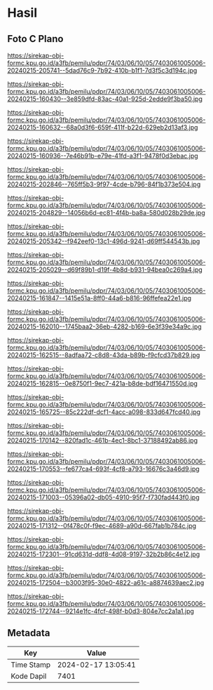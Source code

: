 # Hasil

## Foto C Plano

https://sirekap-obj-formc.kpu.go.id/a3fb/pemilu/pdpr/74/03/06/10/05/7403061005006-20240215-205741--5dad76c9-7b92-410b-b1f1-7d3f5c3d194c.jpg

https://sirekap-obj-formc.kpu.go.id/a3fb/pemilu/pdpr/74/03/06/10/05/7403061005006-20240215-160430--3e859dfd-83ac-40a1-925d-2edde9f3ba50.jpg

https://sirekap-obj-formc.kpu.go.id/a3fb/pemilu/pdpr/74/03/06/10/05/7403061005006-20240215-160632--68a0d3f6-659f-411f-b22d-629eb2d13af3.jpg

https://sirekap-obj-formc.kpu.go.id/a3fb/pemilu/pdpr/74/03/06/10/05/7403061005006-20240215-160936--7e46b91b-e79e-41fd-a3f1-9478f0d3ebac.jpg

https://sirekap-obj-formc.kpu.go.id/a3fb/pemilu/pdpr/74/03/06/10/05/7403061005006-20240215-202846--765ff5b3-9f97-4cde-b796-84f1b373e504.jpg

https://sirekap-obj-formc.kpu.go.id/a3fb/pemilu/pdpr/74/03/06/10/05/7403061005006-20240215-204829--14056b6d-ec81-4f4b-ba8a-580d028b29de.jpg

https://sirekap-obj-formc.kpu.go.id/a3fb/pemilu/pdpr/74/03/06/10/05/7403061005006-20240215-205342--f942eef0-13c1-496d-9241-d69ff544543b.jpg

https://sirekap-obj-formc.kpu.go.id/a3fb/pemilu/pdpr/74/03/06/10/05/7403061005006-20240215-205029--d69f89b1-d19f-4b8d-b931-94bea0c269a4.jpg

https://sirekap-obj-formc.kpu.go.id/a3fb/pemilu/pdpr/74/03/06/10/05/7403061005006-20240215-161847--1415e51a-8ff0-44a6-b816-96ffefea22e1.jpg

https://sirekap-obj-formc.kpu.go.id/a3fb/pemilu/pdpr/74/03/06/10/05/7403061005006-20240215-162010--1745baa2-36eb-4282-b169-6e3f39e34a9c.jpg

https://sirekap-obj-formc.kpu.go.id/a3fb/pemilu/pdpr/74/03/06/10/05/7403061005006-20240215-162515--8adfaa72-c8d8-43da-b89b-f9cfcd37b829.jpg

https://sirekap-obj-formc.kpu.go.id/a3fb/pemilu/pdpr/74/03/06/10/05/7403061005006-20240215-162815--0e8750f1-9ec7-421a-b8de-bdf16471550d.jpg

https://sirekap-obj-formc.kpu.go.id/a3fb/pemilu/pdpr/74/03/06/10/05/7403061005006-20240215-165725--85c222df-dcf1-4acc-a098-833d647fcd40.jpg

https://sirekap-obj-formc.kpu.go.id/a3fb/pemilu/pdpr/74/03/06/10/05/7403061005006-20240215-170142--820fad1c-461b-4ec1-8bc1-37188492ab86.jpg

https://sirekap-obj-formc.kpu.go.id/a3fb/pemilu/pdpr/74/03/06/10/05/7403061005006-20240215-170553--fe677ca4-693f-4cf8-a793-16676c3a46d9.jpg

https://sirekap-obj-formc.kpu.go.id/a3fb/pemilu/pdpr/74/03/06/10/05/7403061005006-20240215-171003--05396a02-db05-4910-95f7-f730fad443f0.jpg

https://sirekap-obj-formc.kpu.go.id/a3fb/pemilu/pdpr/74/03/06/10/05/7403061005006-20240215-171312--0f478c0f-f9ec-4689-a90d-667fab1b784c.jpg

https://sirekap-obj-formc.kpu.go.id/a3fb/pemilu/pdpr/74/03/06/10/05/7403061005006-20240215-172301--91cd631d-ddf8-4d08-9197-32b2b86c4e12.jpg

https://sirekap-obj-formc.kpu.go.id/a3fb/pemilu/pdpr/74/03/06/10/05/7403061005006-20240215-172504--b3003f95-30e0-4822-a61c-a8874639aec2.jpg

https://sirekap-obj-formc.kpu.go.id/a3fb/pemilu/pdpr/74/03/06/10/05/7403061005006-20240215-172744--9214e1fc-4fcf-498f-b0d3-804e7cc2a1a1.jpg


## Metadata

| Key        | Value               |
| ---------- | ------------------- |
| Time Stamp | 2024-02-17 13:05:41 |
| Kode Dapil | 7401                |



